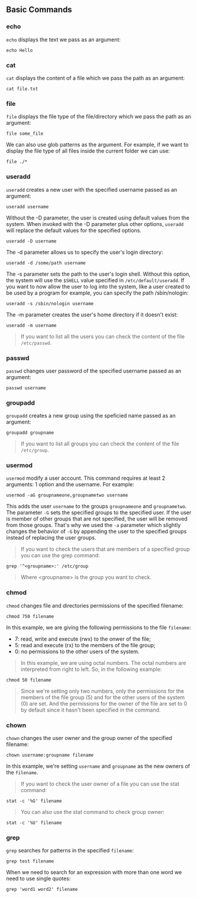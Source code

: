 ## Basic Commands

### echo

`echo` displays the text we pass as an argument:

```
echo Hello
```

### cat

`cat` displays the content of a file which we pass the path as an argument:

```
cat file.txt
```

### file

`file` displays the file type of the file/directory which we pass the path as an argument:

```
file some_file
```

We can also use glob patterns as the argument. For example, if we want to display the file type of all files inside the current folder we can use:

```
file ./*
```

### useradd

`useradd` creates a new user with the specified username passed as an argument:

```
useradd username
```

Without the -D parameter, the user is created using default values from the system. When invoked with the -D parameter plus other options, `useradd` will replace the default values for the specified options.

```
useradd -D username
```

The -d parameter allows us to specify the user's login directory:

```
useradd -d /some/path username
```

The -s parameter sets the path to the user's login shell. Without this option, the system will use the `$SHELL` value specified in `/etc/default/useradd`. If you want to now allow the user to log into the system, like a user created to be used by a program for example, you can specify the path /sbin/nologin:

```
useradd -s /sbin/nologin username
```

The -m parameter creates the user's home directory if it doesn't exist:

```
useradd -m username
```

> If you want to list all the users you can check the content of the file `/etc/passwd`.

### passwd

`passwd` changes user password of the specified username passed as an argument:

```
passwd username
```

### groupadd

`groupadd` creates a new group using the speficied name passed as an argument:

```
groupadd groupname
```

> If you want to list all groups you can check the content of the file `/etc/group`.

### usermod

`usermod` modify a user account. This command requires at least 2 arguments: 1 option and the username. For example:

```
usermod -aG groupnameone,groupnametwo username
```

This adds the user `username` to the groups `groupnameone` and `groupnametwo`. The parameter `-G` sets the specified groups to the specified user. If the user is member of other groups that are not specified, the user will be removed from those groups. That's why we used the `-a` parameter which slightly changes the behavior of `-G` by appending the user to the specified groups instead of replacing the user groups.

> If you want to check the users that are members of a specified group you can use the grep command:

```
grep '^<groupname>:' /etc/group
```

> Where \<groupname\> is the group you want to check.

### chmod

`chmod` changes file and directories permissions of the specified filename:

```
chmod 750 filename
```

In this example, we are giving the following permissions to the file `filename`:

* 7: read, write and execute (rwx) to the onwer of the file;
* 5: read and execute (rx) to the members of the file group;
* 0: no permissions to the other users of the system.

> In this example, we are using octal numbers. The octal numbers are interpreted from right to left. So, in the following example:

```
chmod 50 filename
```

> Since we're setting only two numbers, only the permissions for the members of the file group (5) and for the other users of the system (0) are set. And the permissions for the owner of the file are set to 0 by default since it hasn't been specified in the command.

### chown

`chown` changes the user owner and the group owner of the specified filename:

```
chown username:groupname filename
```

In this example, we're setting `username` and `groupname` as the new owners of the `filename`.

> If you want to check the user owner of a file you can use the stat command:

```
stat -c '%G' filename
```

> You can also use the stat command to check group owner:

```
stat -c '%U' filename
```

### grep

`grep` searches for patterns in the specified `filename`:

```
grep test filename
```

When we need to search for an expression with more than one word we need to use single quotes:

```
grep 'word1 word2' filename
```
